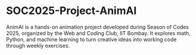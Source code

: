 # SOC2025-Project-AnimAI
AnimAI is a hands-on animation project developed during Season of Codes 2025, organized by the Web and Coding Club, IIT Bombay. It explores math, Python, and machine learning to turn creative ideas into working code through weekly exercises.
